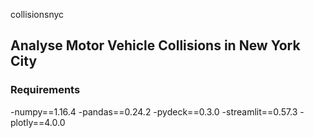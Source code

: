 collisionsnyc
## Analyse Motor Vehicle Collisions in New York City

### Requirements
-numpy==1.16.4
-pandas==0.24.2
-pydeck==0.3.0
-streamlit==0.57.3
-plotly==4.0.0
